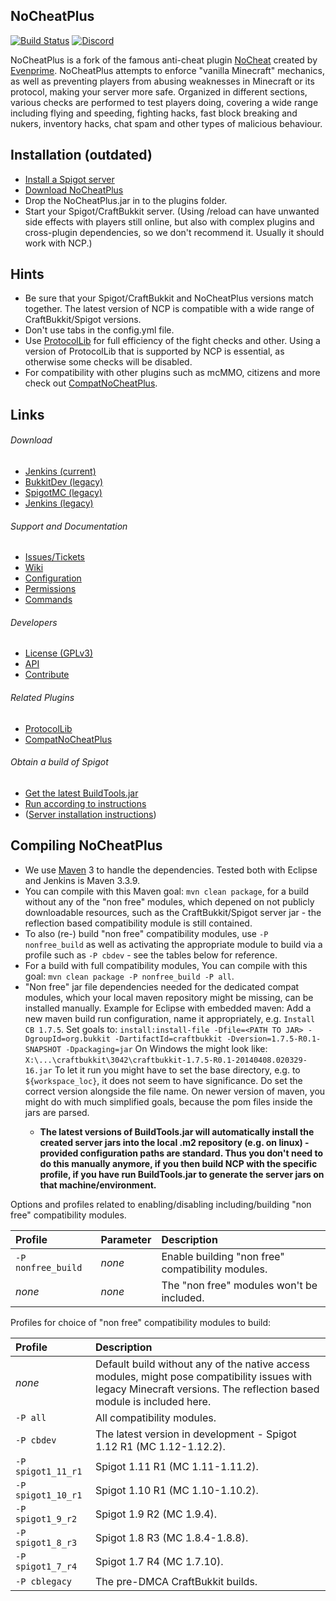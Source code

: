 
NoCheatPlus
---------
[![Build Status](https://ci.codemc.io/buildStatus/icon?job=Updated-NoCheatPlus%2FUpdated-NoCheatPlus)](https://ci.codemc.io/job/Updated-NoCheatPlus/job/Updated-NoCheatPlus/)
[![Discord](https://img.shields.io/discord/598285007496151098?label=discord&logo=discord)](https://discord.gg/NASKHYc)

NoCheatPlus is a fork of the famous anti-cheat plugin [NoCheat](https://dev.bukkit.org/projects/nocheat/) created by [Evenprime](https://github.com/Evenprime). NoCheatPlus attempts to enforce "vanilla Minecraft" mechanics, as well as preventing players from abusing weaknesses in Minecraft or its protocol, making your server more safe. Organized in different sections, various checks are performed to test players doing, covering a wide range including flying and speeding, fighting hacks, fast block breaking and nukers, inventory hacks, chat spam and other types of malicious behaviour.

Installation (outdated)
---------
* [Install a Spigot server](https://github.com/Updated-NoCheatPlus/NoCheatPlus/#obtain-a-build-of-spigot)
* [Download NoCheatPlus](https://github.com/Updated-NoCheatPlus/NoCheatPlus/#download)
* Drop the NoCheatPlus.jar in to the plugins folder.
* Start your Spigot/CraftBukkit server. (Using /reload can have unwanted side effects with players still online, but also with complex plugins and cross-plugin dependencies, so we don't recommend it. Usually it should work with NCP.)

Hints
---------
* Be sure that your Spigot/CraftBukkit and NoCheatPlus versions match together. The latest version of NCP is compatible with a wide range of CraftBukkit/Spigot versions.
* Don't use tabs in the config.yml file.
* Use [ProtocolLib](https://www.spigotmc.org/resources/protocollib.1997/) for full efficiency of the fight checks and other. Using a version of ProtocolLib that is supported by NCP is essential, as otherwise some checks will be disabled.
* For compatibility with other plugins such as mcMMO, citizens and more check out [CompatNoCheatPlus](https://dev.bukkit.org/projects/compatnocheatplus-cncp/).

Links
---------

###### Download
* [Jenkins (current)](https://ci.codemc.io/job/Updated-NoCheatPlus/job/Updated-NoCheatPlus/)
* [BukkitDev (legacy)](https://dev.bukkit.org/projects/nocheatplus/files/)
* [SpigotMC (legacy)](https://www.spigotmc.org/resources/nocheatplus2015-07-25.26/updates)
* [Jenkins (legacy)](https://ci.md-5.net/job/NoCheatPlus/)

###### Support and Documentation
* [Issues/Tickets](https://github.com/Updated-NoCheatPlus/NoCheatPlus/issues)
* [Wiki](https://github.com/Updated-NoCheatPlus/Docs)
* [Configuration](https://github.com/Updated-NoCheatPlus/Docs#configuration)
* [Permissions](https://github.com/Updated-NoCheatPlus/Docs/blob/master/Settings/Permissions.md)
* [Commands](https://github.com/Updated-NoCheatPlus/Docs/blob/master/Settings/Commands.md)

###### Developers
* [License (GPLv3)](https://github.com/Updated-NoCheatPlus/NoCheatPlus/blob/master/LICENSE.txt)
* [API](https://github.com/Updated-NoCheatPlus/Docs/blob/master/Development/API.md)
* [Contribute](https://github.com/Updated-NoCheatPlus/NoCheatPlus/blob/master/CONTRIBUTING.md)

###### Related Plugins
* [ProtocolLib](https://www.spigotmc.org/resources/protocollib.1997/)
* [CompatNoCheatPlus](https://dev.bukkit.org/projects/compatnocheatplus-cncp/)

###### Obtain a build of Spigot
* [Get the latest BuildTools.jar](https://hub.spigotmc.org/jenkins/job/BuildTools/)
* [Run according to instructions](https://www.spigotmc.org/wiki/buildtools/)
* ([Server installation instructions](https://www.spigotmc.org/wiki/spigot-installation/))

Compiling NoCheatPlus
---------
* We use [Maven](http://maven.apache.org/download.cgi) 3 to handle the dependencies. Tested both with Eclipse and Jenkins is Maven 3.3.9.
* You can compile with this Maven goal: `mvn clean package`, for a build without any of the "non free" modules, which depened on not publicly downloadable resources, such as the CraftBukkit/Spigot server jar - the reflection based compatibility module is still contained. 
* To also (re-) build "non free" compatibility modules, use `-P nonfree_build` as well as activating the appropriate module to build via a profile such as `-P cbdev` - see the tables below for reference.
* For a build with full compatibility modules, You can compile with this goal: `mvn clean package -P nonfree_build -P all`.
* "Non free" jar file dependencies needed for the dedicated compat modules, which your local maven repository might be missing, can be installed manually.
Example for Eclipse with embedded maven:
Add a new maven build run configuration, name it appropriately, e.g. ```Install CB 1.7.5```.
Set goals to: ```install:install-file -Dfile=<PATH TO JAR> -DgroupId=org.bukkit -DartifactId=craftbukkit -Dversion=1.7.5-R0.1-SNAPSHOT -Dpackaging=jar```
On Windows the <PATH TO JAR> might look like:  ```X:\...\craftbukkit\3042\craftbukkit-1.7.5-R0.1-20140408.020329-16.jar```
To let it run you might have to set the base directory, e.g. to ```${workspace_loc}```, it does not seem to have significance.
Do set the correct version alongside the file name. On newer version of maven, you might do with much simplified goals, because the pom files inside the jars are parsed.
  * **The latest versions of BuildTools.jar will automatically install the created server jars into the local .m2 repository (e.g. on linux) - provided configuration paths are standard. Thus you don't need to do this manually anymore, if you then build NCP with the specific profile, if you have run BuildTools.jar to generate the server jars on that machine/environment.**

Options and profiles related to enabling/disabling including/building "non free" compatibility modules.

| Profile | Parameter | Description |
| :------------------ | :-------------- | :-------------- |
| `-P nonfree_build` | _none_ | Enable building "non free" compatibility modules. |
| _none_ | _none_ | The "non free" modules won't be included. |

Profiles for choice of "non free" compatibility modules to build:

| Profile | Description |
| :------------------ | :-------------- |
| _none_ | Default build without any of the native access modules, might pose compatibility issues with legacy Minecraft versions. The reflection based module is included here. |
| `-P all` | All compatibility modules. |
| `-P cbdev` | The latest version in development - Spigot 1.12 R1 (MC 1.12-1.12.2). |
| `-P spigot1_11_r1` | Spigot 1.11 R1 (MC 1.11-1.11.2). |
| `-P spigot1_10_r1` | Spigot 1.10 R1 (MC 1.10-1.10.2). |
| `-P spigot1_9_r2` | Spigot 1.9 R2 (MC 1.9.4). |
| `-P spigot1_8_r3` | Spigot 1.8 R3 (MC 1.8.4-1.8.8). |
| `-P spigot1_7_r4` | Spigot 1.7 R4 (MC 1.7.10). |
| `-P cblegacy` | The pre-DMCA CraftBukkit builds. |
